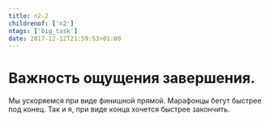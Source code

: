 ```yaml
---
title: n2-2
childrenof: ['n2']
ntags: ['big_task']
date: 2017-12-12T21:59:53+01:00
---
```


# Важность ощущения завершения.

Мы ускоряемся при виде финишной прямой. Марафонцы бегут быстрее под конец. Так
и я, при виде конца хочется быстрее закончить.
